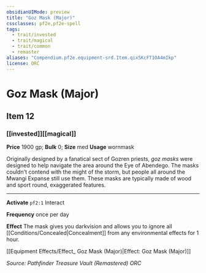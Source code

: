 ```yaml
---
obsidianUIMode: preview
title: "Goz Mask (Major)"
cssclasses: pf2e,pf2e-spell
tags:
  - trait/invested
  - trait/magical
  - trait/common
  - remaster
aliases: "Compendium.pf2e.equipment-srd.Item.qixSKcFT1OA4mIkp"
license: ORC
---
```

# Goz Mask (Major)
## Item 12
### [[invested]][[magical]]


**Price** 1900 gp; 
**Bulk** 0; **Size** med
**Usage** wornmask

Originally designed by a fanatical sect of Gozren priests, _goz masks_ were designed to help navigate the area around the Eye of Abendego. The masks couldn't contend with the might of the storm, but people all around the Mwangi Expanse still use them. These masks are typically made of wood and sport round, exaggerated features.

* * *

**Activate** `pf2:1` Interact

**Frequency** once per day

**Effect** The mask gives you darkvision and allows you to ignore all [[Conditions/Concealed|Concealment]] from any environmental effects for 1 hour.

[[Equipment Effects/Effect_ Goz Mask (Major)|Effect: Goz Mask (Major)]]

*Source: Pathfinder Treasure Vault (Remastered)*
*ORC*